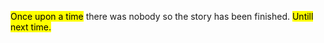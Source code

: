 <!--
    > TITLE
        >> Highlight

    > PURPOSE
        >> Used to highlight the desired text entity.

    > THEORY
        >> To implement this effect, use HTML's 'mark' tag, i.e., <mark> text entity </mark>.
-->

<mark>Once upon a time</mark> there was nobody so the story has been finished. <mark>Untill next time.</mark>
